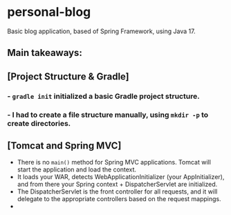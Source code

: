 # personal-blog
Basic blog application, based of Spring Framework, using Java 17.

## Main takeaways:
## [Project Structure & Gradle]
### - `gradle init` initialized a basic Gradle project structure.
### - I had to create a file structure manually, using `mkdir -p` to create directories.

## [Tomcat and Spring MVC]
- There is no `main()` method for Spring MVC applications. Tomcat will start the application and load the context.
- It loads your WAR, detects WebApplicationInitializer (your AppInitializer), and from there your Spring context + DispatcherServlet are initialized.
- The DispatcherServlet is the front controller for all requests, and it will delegate to the appropriate controllers based on the request mappings.
- 